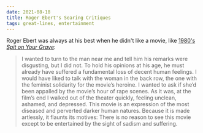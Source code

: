 ```yaml
---
date: 2021-08-18
title: Roger Ebert's Searing Critiques
tags: great-lines, entertainment
---
```



Roger Ebert was always at his best when he didn't like a movie, like [1980's *Spit on Your Grave*](https://www.rogerebert.com/reviews/i-spit-on-your-grave-1980): 

> I wanted to turn to the man near me and tell him his remarks were disgusting, but I did not. To hold his opinions at his age, he must already have suffered a fundamental loss of decent human feelings. I would have liked to talk with the woman in the back row, the one with the feminist solidarity for the movie’s heroine. I wanted to ask if she’d been appalled by the movie’s hour of rape scenes. As it was, at the film’s end I walked out of the theater quickly, feeling unclean, ashamed, and depressed. This movie is an expression of the most diseased and perverted darker human natures. Because it is made artlessly, it flaunts its motives: There is no reason to see this movie except to be entertained by the sight of sadism and suffering.


